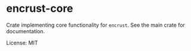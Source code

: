 # encrust-core

Crate implementing core functionality for `encrust`. See the main crate for documentation.

License: MIT
